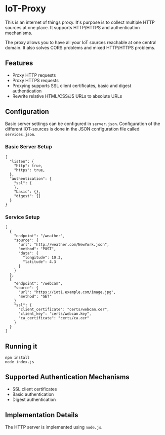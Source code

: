 # IoT-Proxy

This is an internet of things proxy. It's purpose is to collect multiple HTTP sources at one place. It supports HTTP/HTTPS and authentication mechanisms.

The proxy allows you to have all your IoT sources reachable at one central domain. It also solves CORS problems and mixed HTTP/HTTPS problems.

## Features

- Proxy HTTP requests
- Proxy HTTPS requests
- Proxying supports SSL client certificates, basic and digest authentication
- Rewrite relative HTML/CSS/JS URLs to absolute URLs

## Configuration

Basic server settings can be configured in `server.json`. Configuration of the different IOT-sources is done in the JSON configuration file called `services.json`.

### Basic Server Setup

    {
      "listen": {
        "http": true,
        "https": true,
      },
      "authentication": {
        "ssl": {
        },
        "basic": {},
        "digest": {}
      }
    }

### Service Setup

    [
      {
        "endpoint": "/weather",
        "source": {
          "url": "http://weather.com/NewYork.json",
          "method": "POST",
          "data": {
            "longitude": 10.3,
            "latitude": 4.3
          }
        }
      },
      {
        "endpoint": "/webcam",
        "source": {
          "url": "https://iot1.example.com/image.jpg",
          "method": "GET"
        }
        "ssl": {
          "client_certificate": "certs/webcam.cer",
          "client_key": "certs/webcam.key",
          "ca_certificate": "certs/ca.cer"
        }
      }
    ]

## Running it

    npm install
    node index.js

## Supported Authentication Mechanisms

- SSL client certificates
- Basic authentication
- Digest authentication

## Implementation Details

The HTTP server is implemented using `node.js`.
